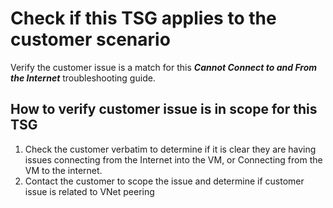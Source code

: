 <properties
	pageTitle="Cannot Connect To And From Internet"
	description="Cannot Connect To And From Internet"
	service="microsoft.network"
	resource="virtualNetwork"
	authors="maroja"
	ms.author="maroja"
	selfHelpType="TSG_Content"
	cloudEnvironments="Public, fairfax, usnat, ussec"
	articleId="736a0bb4-3d7a-4cfd-aeee-3f555fb36409"
	ownershipId="Centennial_Cloudnet_VirtualNetwork"
/>

# Check if this TSG applies to the customer scenario

Verify the customer issue is a match for this ***Cannot Connect to and From the Internet*** troubleshooting guide.

## **How to verify customer issue is in scope for this TSG**

1. Check the customer verbatim to determine if it is clear they are having issues connecting from the Internet into the VM, or Connecting from the VM to the internet. 
2. Contact the customer to scope the issue and determine if customer issue is related to VNet peering
